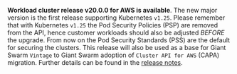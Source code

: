 **Workload cluster release v20.0.0 for AWS is available**. The new major version is the first release supporting Kubernetes `v1.25`. Please remember that with Kubernetes `v1.25` the Pod Security Policies (PSP) are removed from the API, hence customer workloads should also be adjusted *BEFORE* the upgrade. From now on the Pod Security Standards (PSS) are the default for securing the clusters. This release will also be used as a base for Giant Swarm `Vintage` to Giant Swarm adoption of `Cluster API for AWS` (CAPA) migration. Further details can be found in the [release notes](https://docs.giantswarm.io/changes/workload-cluster-releases-aws/releases/aws-v20.0.0/).
